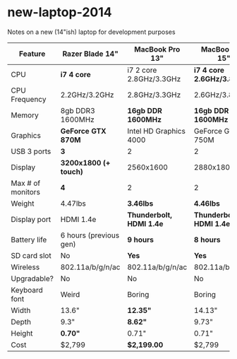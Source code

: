 new-laptop-2014
===============

Notes on a new (14"ish) laptop for development purposes

| Feature           | Razer Blade 14"         | MacBook Pro 13"            | MacBook Pro 15"             |
|-------------------|-------------------------|----------------------------|-----------------------------|
| CPU               | **i7 4 core**           | i7 2 core 2.8GHz/3.3GHz    | **i7 4 core 2.6GHz/3.8GHz** |
| CPU Frequency     | 2.2GHz/3.2GHz           | 2.8GHz/3.3GHz              | 2.6GHz/3.8GHz               |
| Memory            | 8gb DDR3 1600MHz        | **16gb DDR 1600MHz**       | **16gb DDR 1600MHz**        |
| Graphics          | **GeForce GTX 870M**    | Intel HD Graphics 4000     | GeForce GT 750M             |
| USB 3 ports       | **3**                   | 2                          | 2                           |
| Display           | **3200x1800 (+ touch)** | 2560x1600                  | 2880x1800                   |
| Max # of monitors | **4**                   | 2                          | 2                           |
| Weight            | 4.47lbs                 | **3.46lbs**                | **4.46lbs**                 |
| Display port      | HDMI 1.4e               | **Thunderbolt, HDMI 1.4e** | **Thunderbolt, HDMI 1.4e**  |
| Battery life      | 6 hours (previous gen)  | **9 hours**                | **8 hours**                 |
| SD card slot      | No                      | **Yes**                    | **Yes**                     |
| Wireless          | 802.11a/b/g/n/ac        | 802.11a/b/g/n/ac           | 802.11a/b/g/n/ac            |
| Upgradable?       | No                      | No                         | No                          |
| Keyboard font     | Weird                   | Boring                     | Boring                      |
| Width             | 13.6"                   | **12.35"**                 | 14.13"                      |
| Depth             | 9.3"                    | **8.62"**                  | 9.73"                       |
| Height            | **0.70"**               | 0.71"                      | 0.71"                       |
| Cost              | $2,799                  | **$2,199.00**              | $2,799                      |
